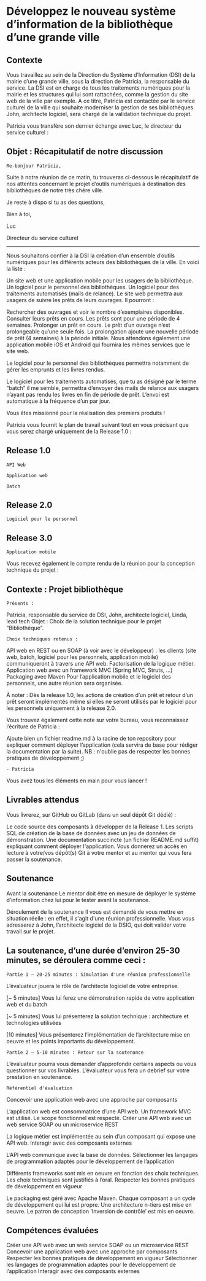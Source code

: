 # Développez le nouveau système d’information de la bibliothèque d’une grande ville

## Contexte

Vous travaillez au sein de la Direction du Système d’Information (DSI)  de la mairie d’une grande ville, sous la direction de Patricia, la responsable du service. La DSI est en charge de tous les traitements numériques pour la mairie et les structures qui lui sont rattachées, comme la gestion du site web de la ville par exemple. À ce titre, Patricia est contactée par le service culturel de la ville qui souhaite moderniser la gestion de ses bibliothèques. John, architecte logiciel, sera chargé de la validation technique du projet.

Patricia vous transfère son dernier échange avec Luc, le directeur du service culturel :

## Objet : Récapitulatif de notre discussion

    Re-bonjour Patricia,

Suite à notre réunion de ce matin, tu trouveras ci-dessous le récapitulatif de nos attentes concernant le projet d’outils numériques à destination des bibliothèques de notre très chère ville.

Je reste à dispo si tu as des questions,

Bien à toi,

Luc

Directeur du service culturel

----

Nous souhaitons confier à la DSI la création d’un ensemble d’outils numériques pour les différents acteurs des bibliothèques de la ville. En voici la liste :

Un site web et une application mobile pour les usagers de la bibliothèque.
Un logiciel pour le personnel des bibliothèques.
Un logiciel pour des traitements automatisés (mails de relance).
Le site web permettra aux usagers de suivre les prêts de leurs ouvrages. Il pourront :

Rechercher des ouvrages et voir le nombre d’exemplaires disponibles.
Consulter leurs prêts en cours. Les prêts sont pour une période de 4 semaines.
Prolonger un prêt en cours. Le prêt d’un ouvrage n’est prolongeable qu’une seule fois. La prolongation ajoute une nouvelle période de prêt (4 semaines) à la période initiale.
Nous attendons également une application mobile iOS et Android qui fournira les mêmes services que le site web.

Le logiciel pour le personnel des bibliothèques permettra notamment de gérer les emprunts et les livres rendus.

Le logiciel pour les traitements automatisés, que tu as désigné par le terme “batch” il me semble, permettra d’envoyer des mails de relance aux usagers n’ayant pas rendu les livres en fin de période de prêt. L’envoi est automatique à la fréquence d’un par jour.

Vous êtes missionné pour la réalisation des premiers produits !

Patricia vous fournit le plan de travail suivant tout en vous précisant que vous serez chargé uniquement de la Release 1.0 :

## Release 1.0

    API Web

    Application web

    Batch

## Release 2.0

    Logiciel pour le personnel

## Release 3.0

    Application mobile

Vous recevez également le compte rendu de la réunion pour la conception technique du projet :

## Contexte : Projet bibliothèque

    Présents : 

Patricia, responsable du service de DSI,
John, architecte logiciel,
Linda, lead tech
Objet : Choix de la solution technique pour le projet “Bibliothèque”.

    Choix techniques retenus :

API web en REST ou en SOAP (à voir avec le développeur) : les clients (site web, batch, logiciel pour les personnels, application mobile) communiqueront à travers une API web. Factorisation de la logique métier.
Application web avec un framework MVC (Spring MVC, Struts, …)
Packaging avec Maven
Pour l’application mobile et le logiciel des personnels, une autre réunion sera organisée.

À noter : Dès la release 1.0, les actions de création d’un prêt et retour d’un prêt seront implémentés même si elles ne seront utilisés par le logiciel pour les personnels uniquement à la release 2.0.

Vous trouvez également cette note sur votre bureau, vous reconnaissez l’écriture de Patricia :

Ajoute bien un fichier readme.md à la racine de ton repository pour expliquer comment déployer l’application (cela servira de base pour rédiger la documentation par la suite).
NB : n'oublie pas de respecter les bonnes pratiques de développement ;)

    - Patricia

Vous avez tous les éléments en main pour vous lancer !

## Livrables attendus
Vous livrerez, sur GitHub ou GitLab (dans un seul dépôt Git dédié) :

Le code source des composants à développer de la Release 1.
Les scripts SQL de création de la base de données avec un jeu de données de démonstration.
Une documentation succincte (un fichier README.md  suffit) expliquant comment déployer l'application.
Vous donnerez un accès en lecture à votre/vos dépôt(s) Git à votre mentor et au mentor qui vous fera passer la soutenance.

## Soutenance
Avant la soutenance
Le mentor doit être en mesure de déployer le système d’information chez lui pour le tester avant la soutenance.

Déroulement de la soutenance
Il vous est demandé de vous mettre en situation réelle : en effet, il s'agit d'une réunion professionnelle. Vous vous adresserez à John, l’architecte logiciel de la DSIO, qui doit valider votre travail sur le projet.‌

## La soutenance, d’une durée d’environ 25-30 minutes, se déroulera comme ceci :

    Partie 1 – 20-25 minutes : Simulation d'une réunion professionnelle
    
L’évaluateur jouera le rôle de l’architecte logiciel de votre entreprise.

[~ 5 minutes]  Vous lui ferez une démonstration rapide de votre application web et du batch

[~ 5 minutes] Vous lui présenterez la solution technique : architecture et technologies utilisées

[10 minutes] Vous présenterez l’implémentation de l’architecture mise en oeuvre et les points importants du développement.

    Partie 2 – 5-10 minutes : Retour sur la soutenance
L’évaluateur pourra vous demander d’approfondir certains aspects ou vous questionner sur vos livrables.
L’évaluateur vous fera un debrief sur votre prestation en soutenance.

    Référentiel d'évaluation
Concevoir une application web avec une approche par composants

L’application web est consommatrice d’une API web.
Un framework MVC est utilisé.
Le scope fonctionnel est respecté.
Créer une API web avec un web service SOAP ou un microservice REST

La logique métier est implémentée au sein d’un composant qui expose une API web.
Interagir avec des composants externes

L’API web communique avec la base de données.
Sélectionner les langages de programmation adaptés pour le développement de l’application

Différents frameworks sont mis en oeuvre en fonction des choix techniques.
Les choix techniques sont justifiés à l’oral.
Respecter les bonnes pratiques de développement en vigueur

Le packaging est géré avec Apache Maven.
Chaque composant a un cycle de développement qui lui est propre.
Une architecture n-tiers est mise en oeuvre.
Le patron de conception ‘Inversion de contrôle’ est mis en oeuvre.

## Compétences évaluées
Créer une API web avec un web service SOAP ou un microservice REST
Concevoir une application web avec une approche par composants
Respecter les bonnes pratiques de développement en vigueur
Sélectionner les langages de programmation adaptés pour le développement de l’application
Interagir avec des composants externes
